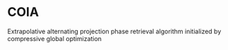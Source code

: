 # COIA
Extrapolative alternating projection phase retrieval algorithm initialized by compressive global optimization
